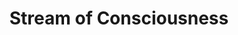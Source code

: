 ---
title: "Stream of Consciousness"
description: "Random thoughts and one-offs."
aliases: [/stream-of-consciousness/]
menu:
  main:
    name: "Stream of Consciousness"
    title: "Stream of Consciousness"
    identifier: "stream"
    url: "/stream-of-consciousness/"
    weight: -60
---